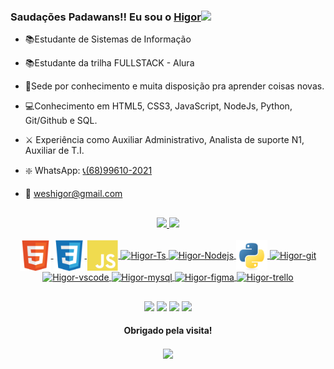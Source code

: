 
### Saudações Padawans!! Eu sou o <a href="https://github.com/weslleyhigor">Higor</a><img src="https://c.tenor.com/tuvk4qUAcaUAAAAi/baby-yoda-star-wars.gif"  height="60" align="end" />


- 📚Estudante de Sistemas de Informação
- 📚Estudante da trilha FULLSTACK - Alura
- 🔎Sede por conhecimento e muita disposição pra aprender coisas novas.
- 💻Conhecimento em HTML5, CSS3, JavaScript, NodeJs, Python, Git/Github e SQL.

- ⚔ Experiência como Auxiliar Administrativo, Analista de suporte N1, Auxiliar de T.I. 
- ❇️ WhatsApp: <a href="https://wa.me/5568996102021">📞(68)99610-2021</a>
- 📧 weshigor@gmail.com

##

<div align="center">
  <a href="https://github.com/weslleyhigor">
  <img height="180em" src="https://github-readme-stats.vercel.app/api?username=weslleyhigor&show_icons=true&theme=dark&include_all_commits=true&count_private=true"/>
  <img height="180em" src="https://github-readme-stats.vercel.app/api/top-langs/?username=weslleyhigor&layout=compact&langs_count=7&theme=dark"/>
</div>
  
<div align="center"><br>
  <img align="center" alt="Higor-HTML" width="50" src="https://raw.githubusercontent.com/devicons/devicon/master/icons/html5/html5-original.svg">
  <img align="center" alt="Higor-CSS"  width="50" src="https://raw.githubusercontent.com/devicons/devicon/master/icons/css3/css3-original.svg">
  <img align="center" alt="Higor-Js"  width="50" src="https://raw.githubusercontent.com/devicons/devicon/master/icons/javascript/javascript-plain.svg">
  <img align="center" alt="Higor-Ts" width="50"  src="https://cdn.jsdelivr.net/gh/devicons/devicon/icons/typescript/typescript-original.svg" />
  <img align="center" alt="Higor-Nodejs" width="50" src="https://cdn.jsdelivr.net/gh/devicons/devicon/icons/nodejs/nodejs-original.svg" />
  <img align="center" alt="Higor-Python" width="50" src="https://raw.githubusercontent.com/devicons/devicon/master/icons/python/python-original.svg">
  <img align="center" alt="Higor-git" width="50" src="https://img.icons8.com/color/48/000000/git.png" />
  <img align="center" alt="Higor-vscode" width="50" src="https://img.icons8.com/color/48/000000/visual-studio-code-2019.png" />
  <img align="center" alt="Higor-mysql" width="50" src="https://cdn.jsdelivr.net/gh/devicons/devicon/icons/mysql/mysql-original.svg" />
  <img align="center" alt="Higor-figma" width="50" src="https://img.icons8.com/color/48/000000/figma--v1.png" width="35" height="35" align="center"/>
  <img align="center" alt="Higor-trello" width="50" src="https://cdn.jsdelivr.net/gh/devicons/devicon/icons/trello/trello-plain.svg" />
</div>
  
##
  
<div align="center"> 
  <a href="https://www.linkedin.com/in/weslley-higor/" target="_blank"><img src="https://img.shields.io/badge/LinkedIn-0077B5?style=for-the-badge&logo=linkedin&logoColor=white"/></a>
  <a href="mailto:weshigor@gmail.com" target="_blank"><img src = "https://img.shields.io/badge/Gmail-D14836?style=for-the-badge&logo=gmail&logoColor=white"/></a> 
  <a href="https://wa.me/5568996102021" target="_blank"><img src="https://img.shields.io/badge/WhatsApp-25D366?style=for-the-badge&logo=whatsapp&logoColor=white"/></a>
  <a href="https://twitter.com/WeslleyHigor_01" target="_blank"><img src="https://img.shields.io/badge/Twitter-1DA1F2?style=for-the-badge&logo=twitter&logoColor=white"/></a>
  <h4 align="center">Obrigado pela visita!</h4>
</div>
  
<div align="center">
 <a href="#"><img src="https://c.tenor.com/3jgXtFThHTEAAAAd/xs19-baby-yoda.gif"  height="200" align="center" /> </a>
</div>
  

